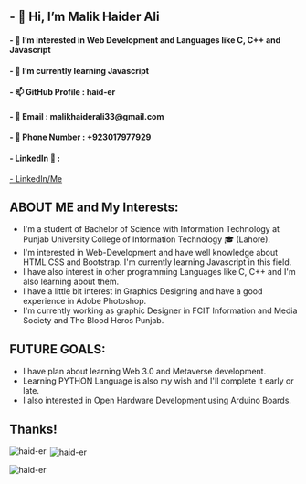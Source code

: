 <h2>- 👋 Hi, I’m Malik Haider Ali</h2>

<h4>- 👀 I’m interested in Web Development and Languages like C, C++ and Javascript</h4>
<h4>- 🌱 I’m currently learning Javascript</h4>
<h4>- 📫 GitHub Profile : haid-er</h4>
<h4>- 📧 Email : malikhaiderali33@gmail.com</h4>
<h4>- 📱 Phone Number : +923017977929</h4>
<div>
  <h4>- LinkedIn 🔗 : </h4>
  <a href = "https://www.linkedin.com/in/itzhaidermalik">- LinkedIn/Me</a>
</div>
<h2>ABOUT ME and My Interests:</h2>

- I'm a student of Bachelor of Science with Information Technology at Punjab University College of Information Technology 🎓 (Lahore).
- I'm interested in Web-Development and have well knowledge about HTML CSS and Bootstrap. I'm currently learning Javascript in this field.
- I have also interest in other programming Languages like C, C++ and I'm also learning about them.
- I have a little bit interest in Graphics Designing and have a good experience in Adobe Photoshop. 
- I'm currently working as graphic Designer in FCIT Information and Media Society and The Blood Heros Punjab.

<h2>FUTURE GOALS:</h2>

- I have plan about learning Web 3.0 and Metaverse development.
- Learning PYTHON Language is also my wish and I'll complete it early or late.
- I also interested in Open Hardware Development using Arduino Boards.

<h2>Thanks!</h2>

<p><img align="left" src="https://github-readme-stats.vercel.app/api/top-langs?username=haid-er&show_icons=true&locale=en&layout=compact" alt="haid-er" /></p>

<p>&nbsp;<img align="center" src="https://github-readme-stats.vercel.app/api?username=haid-er&show_icons=true&locale=en" alt="haid-er" /></p>
<p><img align="center" src="https://github-readme-streak-stats.herokuapp.com/?user=haid-er&" alt="haid-er" /></p>
